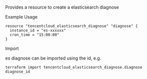 Provides a resource to create a elasticsearch diagnose

Example Usage

```hcl
resource "tencentcloud_elasticsearch_diagnose" "diagnose" {
  instance_id = "es-xxxxxx"
  cron_time = "15:00:00"
}
```

Import

es diagnose can be imported using the id, e.g.

```
terraform import tencentcloud_elasticsearch_diagnose.diagnose diagnose_id
```